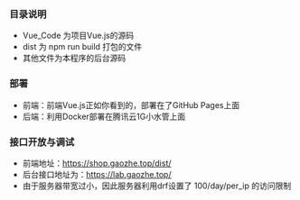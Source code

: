 ### 目录说明

- Vue_Code 为项目Vue.js的源码
- dist 为 npm run build 打包的文件
- 其他文件为本程序的后台源码

### 部署

- 前端：前端Vue.js正如你看到的，部署在了GitHub Pages上面
- 后端：利用Docker部署在腾讯云1G小水管上面

### 接口开放与调试

- 前端地址：https://shop.gaozhe.top/dist/
- 后台接口地址为：https://lab.gaozhe.top/
- 由于服务器带宽过小，因此服务器利用drf设置了 100/day/per_ip 的访问限制
